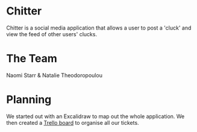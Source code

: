 # Chitter
Chitter is a social media application that allows a user to post a 'cluck' and view the feed of other users' clucks. 

# The Team
Naomi Starr & Natalie Theodoropoulou

# Planning

We started out with an Excalidraw to map out the whole application. We then created a <a href="https://trello.com/b/tEYld7gC/chitter-challenge">Trello board</a> to organise all our tickets. 
